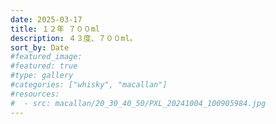 ```yaml
---
date: 2025-03-17
title: １２年 ７００ml
description: ４３度、７００ml。
sort_by: Date
#featured_image: 
#featured: true
#type: gallery
#categories: ["whisky", "macallan"]
#resources:
#  - src: macallan/20_30_40_50/PXL_20241004_100905984.jpg
---
```

